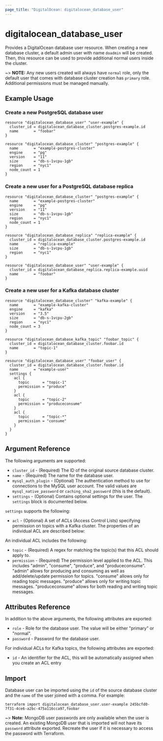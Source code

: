 ```yaml
---
page_title: "DigitalOcean: digitalocean_database_user"
---
```


# digitalocean\_database\_user

Provides a DigitalOcean database user resource. When creating a new database cluster, a default admin user with name `doadmin` will be created. Then, this resource can be used to provide additional normal users inside the cluster.

~> **NOTE:** Any new users created will always have `normal` role, only the default user that comes with database cluster creation has `primary` role. Additional permissions must be managed manually.

## Example Usage

### Create a new PostgreSQL database user
```hcl
resource "digitalocean_database_user" "user-example" {
  cluster_id = digitalocean_database_cluster.postgres-example.id
  name       = "foobar"
}

resource "digitalocean_database_cluster" "postgres-example" {
  name       = "example-postgres-cluster"
  engine     = "pg"
  version    = "11"
  size       = "db-s-1vcpu-1gb"
  region     = "nyc1"
  node_count = 1
}
```

### Create a new user for a PostgreSQL database replica 
```hcl
resource "digitalocean_database_cluster" "postgres-example" {
  name       = "example-postgres-cluster"
  engine     = "pg"
  version    = "11"
  size       = "db-s-1vcpu-1gb"
  region     = "nyc1"
  node_count = 1
}

resource "digitalocean_database_replica" "replica-example" {
  cluster_id = digitalocean_database_cluster.postgres-example.id
  name       = "replica-example"
  size       = "db-s-1vcpu-1gb"
  region     = "nyc1"
}

resource "digitalocean_database_user" "user-example" {
  cluster_id = digitalocean_database_replica.replica-example.uuid
  name       = "foobar"
}
```

### Create a new user for a Kafka database cluster 
```hcl
resource "digitalocean_database_cluster" "kafka-example" {
  name       = "example-kafka-cluster"
  engine     = "kafka"
  version    = "3.5"
  size       = "db-s-1vcpu-2gb"
  region     = "nyc1"
  node_count = 3
}

resource "digitalocean_database_kafka_topic" "foobar_topic" {
  cluster_id = digitalocean_database_cluster.foobar.id
  name       = "topic-1"
}

resource "digitalocean_database_user" "foobar_user" {
  cluster_id = digitalocean_database_cluster.foobar.id
  name       = "example-user"
  settings {
    acl {
      topic      = "topic-1"
      permission = "produce"
    }
    acl {
      topic      = "topic-2"
      permission = "produceconsume"
    }
    acl {
      topic      = "topic-*"
      permission = "consume"
    }
  }
}
```

## Argument Reference

The following arguments are supported:

* `cluster_id` - (Required) The ID of the original source database cluster.
* `name` - (Required) The name for the database user.
* `mysql_auth_plugin` - (Optional) The authentication method to use for connections to the MySQL user account. The valid values are `mysql_native_password` or `caching_sha2_password` (this is the default).
* `settings` - (Optional) Contains optional settings for the user.
The `settings` block is documented below.

`settings` supports the following:

* `acl` - (Optional) A set of ACLs (Access Control Lists) specifying permission on topics with a Kafka cluster. The properties of an individual ACL are described below:

An individual ACL includes the following:

* `topic` - (Required) A regex for matching the topic(s) that this ACL should apply to.
* `permission` - (Required) The permission level applied to the ACL. This includes "admin", "consume", "produce", and "produceconsume". "admin" allows for producing and consuming as well as add/delete/update permission for topics. "consume" allows only for reading topic messages. "produce" allows only for writing topic messages. "produceconsume" allows for both reading and writing topic messages.

## Attributes Reference

In addition to the above arguments, the following attributes are exported:

* `role` - Role for the database user. The value will be either "primary" or "normal".
* `password` - Password for the database user.

For individual ACLs for Kafka topics, the following attributes are exported:
* `id` - An identifier for the ACL, this will be automatically assigned when you create an ACL entry

## Import

Database user can be imported using the `id` of the source database cluster
and the `name` of the user joined with a comma. For example:

```
terraform import digitalocean_database_user.user-example 245bcfd0-7f31-4ce6-a2bc-475a116cca97,foobar
```

~> **Note:** MongoDB user passwords are only available when the user is created. An existing MongoDB user that is imported will not have its `password` attribute exported. Recreate the user if it is necessary to access the password with Terraform.

